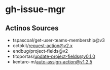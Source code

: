 # gh-issue-mgr

## Actinos Sources

- tspascoal/get-user-teams-membership@v3
- octokit/request-action@v2.x
- endbug/project-fields@v2
- titoportas/update-project-fields@v0.1.0
- kentaro-m/auto-assign-action@v1.2.5 